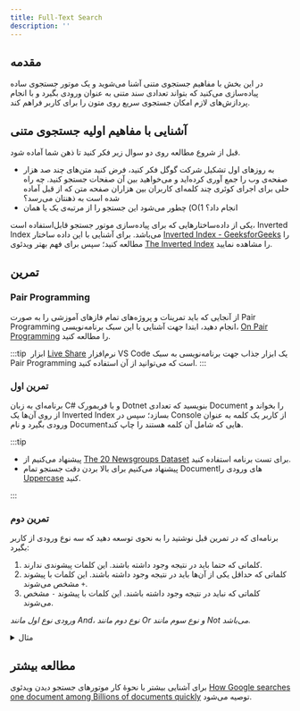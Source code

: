 ```yaml
---
title: Full-Text Search
description: ''
---
```


## مقدمه

در این بخش با مفاهیم جستجوی متنی آشنا می‌شوید و یک موتور جستجوی ساده پیاده‌سازی می‌کنید که بتواند تعدادی سند متنی به عنوان ورودی بگیرد و با انجام پردازش‌های لازم امکان جستجوی سریع روی متون را برای کاربر فراهم کند.

## آشنایی با مفاهیم اولیه جستجوی متنی

قبل از شروع مطالعه روی دو سوال زیر فکر کنید تا ذهن شما آماده شود.

-   به روز‌های اول تشکیل شرکت گوگل فکر کنید، فرض کنید متن‌های چند صد هزار صفحه‌ی وب را جمع آوری کرده‌اید و می‌خواهید بین آن صفحات جستجو کنید. چه راه حلی برای اجرای کوئری چند کلمه‌ای کاربران بین هزاران صفحه متن که از قبل آماده شده است به ذهنتان می‌رسد؟
-   چطور می‌شود این جستجو را از مرتبه‌ی یک یا همان (O(1
    انجام داد؟

یکی از داده‌ساختارهایی که برای پیاده‌سازی موتور جستجو قابل‌استفاده است، Inverted Index
می‌باشد. برای آشنایی با این داده ساختار [Inverted Index - GeeksforGeeks](https://www.geeksforgeeks.org/inverted-index/)
را مطالعه کنید؛ سپس برای فهم بهتر
ویدئوی [The Inverted Index](https://www.youtube.com/watch?v=bnP6TsqyF30)
را مشاهده نمایید.

## تمرین

### Pair Programming

از آنجایی که باید تمرینات و پروژه‌های تمام فازهای آموزشی را به صورت Pair Programming
انجام دهید، ابتدا جهت آشنایی با این سبک برنامه‌نویسی، [On Pair Programming](https://martinfowler.com/articles/on-pair-programming.html)
را مطالعه کنید.

:::tip ‌
ابزار [Live Share](https://visualstudio.microsoft.com/services/live-share/)
نرم‌افزار VS Code
یک ابزار جذاب جهت برنامه‌نویسی به سبک Pair Programming
است که می‌توانید از آن استفاده کنید.
:::

### تمرین اول

برنامه‌ای به زبان 
C#
و با فریمورک
Dotnet
بنویسید که تعدادی Document
را بخواند و از روی آن‌ها یک Inverted Index
بسازد؛
سپس در Console
از کاربر یک کلمه به عنوان ورودی بگیرد و نام Documentهایی
که شامل آن کلمه هستند را چاپ کند.

:::tip ‌

-   پیشنهاد می‌کنیم از [The 20 Newsgroups Dataset](/datasets/the-20-newsgroups.zip)
    برای تست برنامه استفاده کنید.
-   پیشنهاد می‌کنیم برای بالا بردن دقت جستجو تمام Documentهای ورودی را [Uppercase](https://docs.microsoft.com/en-us/dotnet/fundamentals/code-analysis/quality-rules/ca1308#rule-description)
    کنید.

:::

### تمرین دوم

برنامه‌ای که در تمرین قبل نوشتید را به نحوی توسعه دهید که سه نوع ورودی از کاربر بگیرد:

1. کلماتی که حتما باید در نتیجه وجود داشته باشند. این کلمات پیشوندی ندارند.
1. کلماتی که حداقل یکی از آن‌ها باید در نتیجه وجود داشته باشند. این کلمات با پیشوند `+` مشخص می‌شوند.
1. کلماتی که نباید در نتیجه وجود داشته باشند. این کلمات با پیشوند `-` مشخص می‌شوند.

_ورودی نوع اول مانند And، نوع دوم مانند Or و نوع سوم مانند Not می‌باشد._

<details>
  <summary>مثال</summary>
  <div>

```
get help +illness +disease -cough
```

با استفاده از Query
بالا می‌توانیم Documentهایی
را پیدا کنیم که حتماً شامل عبارات `get`
و `help`
و همچنین حداقل یکی از عبارات `illness`
و `disease`
باشند و شامل عبارت `cough`
نباشند.

  </div>
</details>

## مطالعه بیشتر

برای آشنایی بیشتر با نحوۀ کار موتور‌های جستجو دیدن ویدئوی [How Google searches one document among Billions of documents quickly](https://www.youtube.com/watch?v=CeGtqouT8eA)
توصیه می‌شود.

